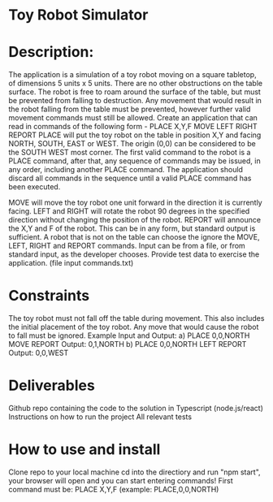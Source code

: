 # Toy Robot Simulator

# Description:
The application is a simulation of a toy robot moving on a square tabletop,
of dimensions 5
units x 5 units.
There are no other obstructions on the table surface.
The robot is free to roam around the surface of the table, but must be
prevented from falling to
destruction. Any movement that would result in the robot falling from the
table must be prevented, however further valid movement commands
must still be allowed.
Create an application that can read in commands of the following form -
PLACE X,Y,F
MOVE
LEFT
RIGHT
REPORT
PLACE will put the toy robot on the table in position X,Y and facing
NORTH, SOUTH, EAST or
WEST.
The origin 0,0 can be considered to be the SOUTH WEST most corner.
The first valid command to the robot is a PLACE command, after that, any
sequence of
commands may be issued, in any order, including another PLACE
command. The application
should discard all commands in the sequence until a valid PLACE
command has been
executed.

MOVE will move the toy robot one unit forward in the direction it is
currently facing.
LEFT and RIGHT will rotate the robot 90 degrees in the specified direction
without changing
the position of the robot.
REPORT will announce the X,Y and F of the robot. This can be in any form,
but standard
output is sufficient.
A robot that is not on the table can choose the ignore the MOVE, LEFT,
RIGHT and REPORT
commands.
Input can be from a file, or from standard input, as the developer chooses.
Provide test data to exercise the application. (file input commands.txt)

# Constraints
The toy robot must not fall off the table during movement. This also includes
the initial
placement of the toy robot.
Any move that would cause the robot to fall must be ignored.
Example Input and Output:
a)
PLACE 0,0,NORTH
MOVE
REPORT
Output: 0,1,NORTH
b)
PLACE 0,0,NORTH
LEFT
REPORT
Output: 0,0,WEST


# Deliverables
Github repo containing the code to the solution in Typescript (node.js/react)
Instructions on how to run the project
All relevant tests

# How to use and install
Clone repo to your local machine 
cd into the directiory and run "npm start", your browser will open and you can start entering commands! 
First command must be: PLACE X,Y,F (example: PLACE,0,0,NORTH)
